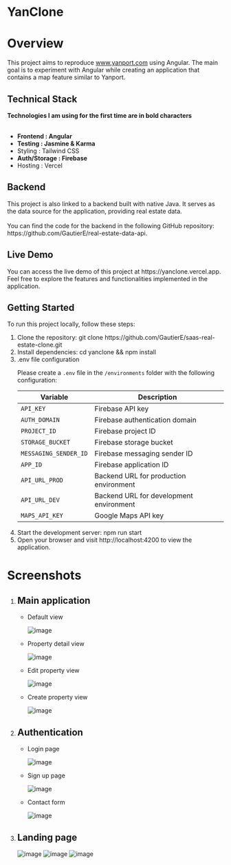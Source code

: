 # YanClone

<h1>Overview</h1>


This project aims to reproduce www.yanport.com using Angular. The main goal is to experiment with Angular while creating an application that contains a map feature similar to Yanport.

<h2>Technical Stack</h2>
<b>Technologies I am using for the first time are in bold characters</b>
  <ul>
<b>
  <br/>
<li>Frontend : Angular</li>
<li>Testing : Jasmine & Karma</li>
</b>
<li>Styling : Tailwind CSS</li>
<b>
<li>Auth/Storage : Firebase</li>
</b>
<li>Hosting : Vercel</li>
</ul>

<h2>Backend</h2>
This project is also linked to a backend built with native Java. It serves as the data source for the application, providing real estate data. 
<br/>
<br/>
You can find the code for the backend in the following GitHub repository: https://github.com/GautierE/real-estate-data-api.

<h2>Live Demo</h2>
You can access the live demo of this project at https://yanclone.vercel.app. Feel free to explore the features and functionalities implemented in the application.

<h2>Getting Started</h2>
To run this project locally, follow these steps:
<ol>
  <li>Clone the repository: git clone https://github.com/GautierE/saas-real-estate-clone.git</li>
  <li>Install dependencies: cd yanclone && npm install</li>
  <li>.env file configuration

Please create a `.env` file in the `/environments` folder with the following configuration:

| Variable             | Description                                  |
|----------------------|----------------------------------------------|
| `API_KEY`            | Firebase API key                             |
| `AUTH_DOMAIN`        | Firebase authentication domain                |
| `PROJECT_ID`         | Firebase project ID                          |
| `STORAGE_BUCKET`     | Firebase storage bucket                      |
| `MESSAGING_SENDER_ID`| Firebase messaging sender ID                  |
| `APP_ID`             | Firebase application ID                      |
| `API_URL_PROD`       | Backend URL for production environment       |
| `API_URL_DEV`        | Backend URL for development environment      |
| `MAPS_API_KEY`       | Google Maps API key                           |
</li>
  <li>Start the development server: npm run start</li>
  <li>Open your browser and visit http://localhost:4200 to view the application.</li>
</ol>







<h1>Screenshots</h1>

<ol>
  <li>
    <h2>Main application</h2>
    <ul>
      <li>
        <p>Default view</p>
      
  ![image](https://github.com/GautierE/saas-real-estate-clone/assets/58479942/5bedb19a-b2e5-43c1-8615-52425f652760)
      </li>
      <li>
        <p>Property detail view</p>
       
  ![image](https://github.com/GautierE/saas-real-estate-clone/assets/58479942/6980ff19-640a-4b44-8012-160383ff5b7f)
      </li>
      <li>
        <p>Edit property view</p>
       
  ![image](https://github.com/GautierE/saas-real-estate-clone/assets/58479942/136a7ff3-744d-4ee7-9a5c-00bb344826ef)
      </li>
          <li>
            <p>Create property view</p>
            
  ![image](https://github.com/GautierE/saas-real-estate-clone/assets/58479942/65d9e2c0-64ea-4478-91f9-8019a7a7022b)
          </li>
    </ul>
  </li>
 <li>
    <h2>Authentication</h2>
    <ul>
      <li>
        <p>Login page</p>
        
  ![image](https://github.com/GautierE/saas-real-estate-clone/assets/58479942/144c900c-d172-4fe5-a769-012b8cb0cc20)
      </li>
      <li>
        <p>Sign up page</p>
        
  ![image](https://github.com/GautierE/saas-real-estate-clone/assets/58479942/d8bf6f65-c782-4bf2-827e-a598be604528)
      </li>
      <li>
        <p>Contact form</p>
![image](https://github.com/GautierE/saas-real-estate-clone/assets/58479942/44711680-a8c4-4f21-99ce-35321124296e)
      </li>
    </ul>
  </li>
  <li>
    <h2>Landing page</h2>

![image](https://github.com/GautierE/saas-real-estate-clone/assets/58479942/60fe10ed-a741-4de6-96c4-a708a8dff99c)
![image](https://github.com/GautierE/saas-real-estate-clone/assets/58479942/a44df94c-49af-4018-9bc0-6badb1e508bf)
![image](https://github.com/GautierE/saas-real-estate-clone/assets/58479942/d0502e40-6fa9-44f3-8901-59824a954c29)
  </li>
</ol>
